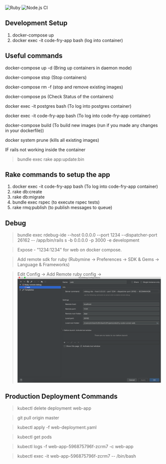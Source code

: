 

![Ruby](https://github.com/Zerows/fry-code-runner-web/workflows/Ruby/badge.svg?branch=master)
![Node.js CI](https://github.com/Zerows/fry-code-runner-web/workflows/Node.js%20CI/badge.svg?branch=master)


## Development Setup

1. docker-compose up
2. docker exec -it code-fry-app bash (log into container)


## Useful commands

docker-compose up -d (Bring up containers in daemon mode)

docker-compose stop (Stop containers)

docker-compose rm -f (stop and remove existing images)

docker-compose ps (Check Status of the containers)

docker exec -it postgres bash (To log into postgres container)

docker exec -it code-fry-app bash (To log into code-fry-app container)

docker-compose build (To build new images (run if you made any changes in your dockerfile))

docker system prune (kills all existing images)

IF rails not working inside the container

> bundle exec rake app:update:bin


## Rake commands to setup the app

1. docker exec -it code-fry-app bash (To log into code-fry-app container)
2. rake db:create
3. rake db:migrate
4. bundle exec rspec (to execute rspec tests)
5. rake rmq:publish (to publish messages to queue)

## Debug

> bundle exec rdebug-ide --host 0.0.0.0 --port 1234 --dispatcher-port 26162 -- /app/bin/rails s -b 0.0.0.0 -p 3000 -e development

> Expose - "1234:1234" for web on docker compose.

> Add remote sdk for ruby (Rubymine -> Preferences -> SDK & Gems -> Language & Frameworks)

> Edit Config -> Add Remote ruby config -> ![Run Config Image](readme/images/remote_debug_config.png)


## Production Deployment Commands

> kubectl delete deployment web-app

> git pull origin master

> kubectl apply -f web-deployment.yaml

> kubectl get pods

> kubectl logs -f web-app-596875796f-zcrm7 -c web-app

> kubectl exec -it web-app-596875796f-zcrm7 -- /bin/bash
